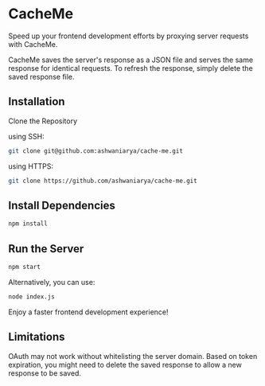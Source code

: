 # CacheMe
Speed up your frontend development efforts by proxying server requests with CacheMe.

CacheMe saves the server's response as a JSON file and serves the same response for identical requests. To refresh the response, simply delete the saved response file.

## Installation
Clone the Repository

using SSH:
```bash
git clone git@github.com:ashwaniarya/cache-me.git
```

using HTTPS:
```bash
git clone https://github.com/ashwaniarya/cache-me.git
```

## Install Dependencies
```bash
npm install
```

## Run the Server
```bash
npm start
```

Alternatively, you can use:

```bash
node index.js
```

Enjoy a faster frontend development experience!

## Limitations
OAuth may not work without whitelisting the server domain.
Based on token expiration, you might need to delete the saved response to allow a new response to be saved.